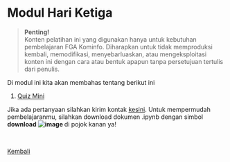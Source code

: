 <h1>Modul Hari Ketiga</h1>

>**Penting!**</br>Konten pelatihan ini yang digunakan hanya untuk kebutuhan pembelajaran FGA Kominfo. Diharapkan untuk tidak memproduksi kembali, memodifikasi, menyebarluaskan, atau mengeksploitasi konten ini dengan cara atau bentuk apapun tanpa persetujuan tertulis dari penulis.

<p>Di modul ini kita akan membahas tentang berikut ini</p>
<ol>
    <li><a href="https://nbviewer.org/github/AbelKristanto/kominfofgabatch2/blob/daa995d9696fd5ae74893e0283470a74d646e4b2/day3/bagian1.ipynb">Quiz Mini</a></li>
</ol>

Jika ada pertanyaan silahkan kirim kontak [kesini](https://id.linkedin.com/in/abelkristanto/in). Untuk mempermudah pembelajaranmu, silahkan download dokumen .ipynb dengan simbol <b>download ![image](https://user-images.githubusercontent.com/58840455/190901280-e324a608-23d8-4f18-94d7-02691240ce6c.png)
 </b> di pojok kanan ya!

</br>

[Kembali](https://github.com/AbelKristanto/kominfofgabatch2/blob/main/README.md)

